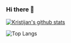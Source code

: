 ### Hi there 👋


[![Kristijan's github stats](https://github-readme-stats.vercel.app/api?username=kristijanhusak)](https://github.com/anuraghazra/github-readme-stats)

![Top Langs](https://github-readme-stats.vercel.app/api/top-langs/?username=kristijanhusak&layout=compact)
